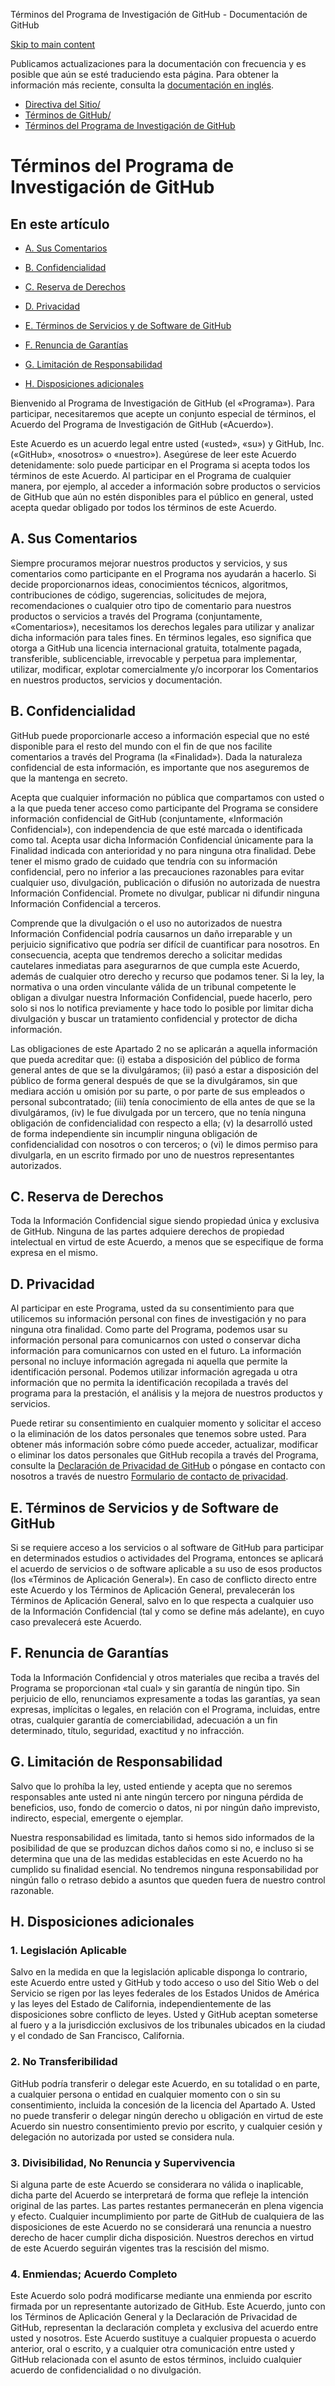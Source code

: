 Términos del Programa de Investigación de GitHub - Documentación de GitHub

[Skip to main content](#main-content)

Publicamos actualizaciones para la documentación con frecuencia y es posible que aún se esté traduciendo esta página. Para obtener la información más reciente, consulta la [documentación en inglés](/en).

* [Directiva del Sitio/](/es/site-policy)
* [Términos de GitHub/](/es/site-policy/github-terms)
* [Términos del Programa de Investigación de GitHub](/es/site-policy/github-terms/github-research-program-terms)

Términos del Programa de Investigación de GitHub
==========

En este artículo
----------

* [A. Sus Comentarios](#a-your-feedback)

* [B. Confidencialidad](#b-confidentiality)

* [C. Reserva de Derechos](#c-reservation-of-rights)

* [D. Privacidad](#d-privacy)

* [E. Términos de Servicios y de Software de GitHub](#e-github-services-and-software-terms)

* [F. Renuncia de Garantías](#f-disclaimer-of-warranties)

* [G. Limitación de Responsabilidad](#g-limitation-of-liability)

* [H. Disposiciones adicionales](#h-miscellaneous)

Bienvenido al Programa de Investigación de GitHub (el «Programa»). Para participar, necesitaremos que acepte un conjunto especial de términos, el Acuerdo del Programa de Investigación de GitHub («Acuerdo»).

Este Acuerdo es un acuerdo legal entre usted («usted», «su») y GitHub, Inc. («GitHub», «nosotros» o «nuestro»). Asegúrese de leer este Acuerdo detenidamente: solo puede participar en el Programa si acepta todos los términos de este Acuerdo. Al participar en el Programa de cualquier manera, por ejemplo, al acceder a información sobre productos o servicios de GitHub que aún no estén disponibles para el público en general, usted acepta quedar obligado por todos los términos de este Acuerdo.

[](#a-your-feedback)A. Sus Comentarios
----------

Siempre procuramos mejorar nuestros productos y servicios, y sus comentarios como participante en el Programa nos ayudarán a hacerlo. Si decide proporcionarnos ideas, conocimientos técnicos, algoritmos, contribuciones de código, sugerencias, solicitudes de mejora, recomendaciones o cualquier otro tipo de comentario para nuestros productos o servicios a través del Programa (conjuntamente, «Comentarios»), necesitamos los derechos legales para utilizar y analizar dicha información para tales fines. En términos legales, eso significa que otorga a GitHub una licencia internacional gratuita, totalmente pagada, transferible, sublicenciable, irrevocable y perpetua para implementar, utilizar, modificar, explotar comercialmente y/o incorporar los Comentarios en nuestros productos, servicios y documentación.

[](#b-confidentiality)B. Confidencialidad
----------

GitHub puede proporcionarle acceso a información especial que no esté disponible para el resto del mundo con el fin de que nos facilite comentarios a través del Programa (la «Finalidad»). Dada la naturaleza confidencial de esta información, es importante que nos aseguremos de que la mantenga en secreto.

Acepta que cualquier información no pública que compartamos con usted o a la que pueda tener acceso como participante del Programa se considere información confidencial de GitHub (conjuntamente, «Información Confidencial»), con independencia de que esté marcada o identificada como tal. Acepta usar dicha Información Confidencial únicamente para la Finalidad indicada con anterioridad y no para ninguna otra finalidad. Debe tener el mismo grado de cuidado que tendría con su información confidencial, pero no inferior a las precauciones razonables para evitar cualquier uso, divulgación, publicación o difusión no autorizada de nuestra Información Confidencial. Promete no divulgar, publicar ni difundir ninguna Información Confidencial a terceros.

Comprende que la divulgación o el uso no autorizados de nuestra Información Confidencial podría causarnos un daño irreparable y un perjuicio significativo que podría ser difícil de cuantificar para nosotros. En consecuencia, acepta que tendremos derecho a solicitar medidas cautelares inmediatas para asegurarnos de que cumpla este Acuerdo, además de cualquier otro derecho y recurso que podamos tener. Si la ley, la normativa o una orden vinculante válida de un tribunal competente le obligan a divulgar nuestra Información Confidencial, puede hacerlo, pero solo si nos lo notifica previamente y hace todo lo posible por limitar dicha divulgación y buscar un tratamiento confidencial y protector de dicha información.

Las obligaciones de este Apartado 2 no se aplicarán a aquella información que pueda acreditar que: (i) estaba a disposición del público de forma general antes de que se la divulgáramos; (ii) pasó a estar a disposición del público de forma general después de que se la divulgáramos, sin que mediara acción u omisión por su parte, o por parte de sus empleados o personal subcontratado; (iii) tenía conocimiento de ella antes de que se la divulgáramos, (iv) le fue divulgada por un tercero, que no tenía ninguna obligación de confidencialidad con respecto a ella; (v) la desarrolló usted de forma independiente sin incumplir ninguna obligación de confidencialidad con nosotros o con terceros; o (vi) le dimos permiso para divulgarla, en un escrito firmado por uno de nuestros representantes autorizados.

[](#c-reservation-of-rights)C. Reserva de Derechos
----------

Toda la Información Confidencial sigue siendo propiedad única y exclusiva de GitHub. Ninguna de las partes adquiere derechos de propiedad intelectual en virtud de este Acuerdo, a menos que se especifique de forma expresa en el mismo.

[](#d-privacy)D. Privacidad
----------

Al participar en este Programa, usted da su consentimiento para que utilicemos su información personal con fines de investigación y no para ninguna otra finalidad. Como parte del Programa, podemos usar su información personal para comunicarnos con usted o conservar dicha información para comunicarnos con usted en el futuro. La información personal no incluye información agregada ni aquella que permite la identificación personal. Podemos utilizar información agregada u otra información que no permita la identificación recopilada a través del programa para la prestación, el análisis y la mejora de nuestros productos y servicios.

Puede retirar su consentimiento en cualquier momento y solicitar el acceso o la eliminación de los datos personales que tenemos sobre usted. Para obtener más información sobre cómo puede acceder, actualizar, modificar o eliminar los datos personales que GitHub recopila a través del Programa, consulte la [Declaración de Privacidad de GitHub](/es/articles/github-privacy-statement) o póngase en contacto con nosotros a través de nuestro [Formulario de contacto de privacidad](https://github.com/contact/privacy).

[](#e-github-services-and-software-terms)E. Términos de Servicios y de Software de GitHub
----------

Si se requiere acceso a los servicios o al software de GitHub para participar en determinados estudios o actividades del Programa, entonces se aplicará el acuerdo de servicios o de software aplicable a su uso de esos productos (los «Términos de Aplicación General»). En caso de conflicto directo entre este Acuerdo y los Términos de Aplicación General, prevalecerán los Términos de Aplicación General, salvo en lo que respecta a cualquier uso de la Información Confidencial (tal y como se define más adelante), en cuyo caso prevalecerá este Acuerdo.

[](#f-disclaimer-of-warranties)F. Renuncia de Garantías
----------

Toda la Información Confidencial y otros materiales que reciba a través del Programa se proporcionan «tal cual» y sin garantía de ningún tipo. Sin perjuicio de ello, renunciamos expresamente a todas las garantías, ya sean expresas, implícitas o legales, en relación con el Programa, incluidas, entre otras, cualquier garantía de comerciabilidad, adecuación a un fin determinado, título, seguridad, exactitud y no infracción.

[](#g-limitation-of-liability)G. Limitación de Responsabilidad
----------

Salvo que lo prohíba la ley, usted entiende y acepta que no seremos responsables ante usted ni ante ningún tercero por ninguna pérdida de beneficios, uso, fondo de comercio o datos, ni por ningún daño imprevisto, indirecto, especial, emergente o ejemplar.

Nuestra responsabilidad es limitada, tanto si hemos sido informados de la posibilidad de que se produzcan dichos daños como si no, e incluso si se determina que una de las medidas establecidas en este Acuerdo no ha cumplido su finalidad esencial. No tendremos ninguna responsabilidad por ningún fallo o retraso debido a asuntos que queden fuera de nuestro control razonable.

[](#h-miscellaneous)H. Disposiciones adicionales
----------

### [](#1-governing-law)1. Legislación Aplicable ###

Salvo en la medida en que la legislación aplicable disponga lo contrario, este Acuerdo entre usted y GitHub y todo acceso o uso del Sitio Web o del Servicio se rigen por las leyes federales de los Estados Unidos de América y las leyes del Estado de California, independientemente de las disposiciones sobre conflicto de leyes. Usted y GitHub aceptan someterse al fuero y a la jurisdicción exclusivos de los tribunales ubicados en la ciudad y el condado de San Francisco, California.

### [](#2-non-assignability)2. No Transferibilidad ###

GitHub podría transferir o delegar este Acuerdo, en su totalidad o en parte, a cualquier persona o entidad en cualquier momento con o sin su consentimiento, incluida la concesión de la licencia del Apartado A. Usted no puede transferir o delegar ningún derecho u obligación en virtud de este Acuerdo sin nuestro consentimiento previo por escrito, y cualquier cesión y delegación no autorizada por usted se considera nula.

### [](#3-severability-no-waiver-and-survival)3. Divisibilidad, No Renuncia y Supervivencia ###

Si alguna parte de este Acuerdo se considerara no válida o inaplicable, dicha parte del Acuerdo se interpretará de forma que refleje la intención original de las partes. Las partes restantes permanecerán en plena vigencia y efecto. Cualquier incumplimiento por parte de GitHub de cualquiera de las disposiciones de este Acuerdo no se considerará una renuncia a nuestro derecho de hacer cumplir dicha disposición. Nuestros derechos en virtud de este Acuerdo seguirán vigentes tras la rescisión del mismo.

### [](#4-amendments-complete-agreement)4. Enmiendas; Acuerdo Completo ###

Este Acuerdo solo podrá modificarse mediante una enmienda por escrito firmada por un representante autorizado de GitHub. Este Acuerdo, junto con los Términos de Aplicación General y la Declaración de Privacidad de GitHub, representan la declaración completa y exclusiva del acuerdo entre usted y nosotros. Este Acuerdo sustituye a cualquier propuesta o acuerdo anterior, oral o escrito, y a cualquier otra comunicación entre usted y GitHub relacionada con el asunto de estos términos, incluido cualquier acuerdo de confidencialidad o no divulgación.
